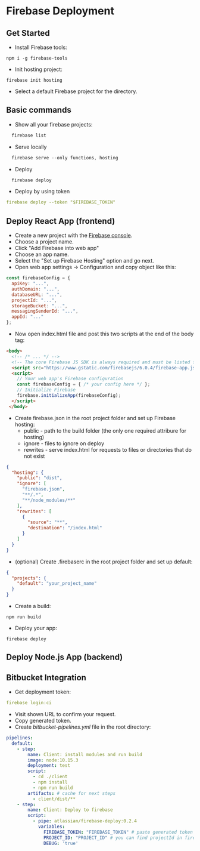 # Firebase Deployment

## Get Started
* Install Firebase tools:
```yarn
npm i -g firebase-tools
```
* Init hosting project:
```yarn
firebase init hosting
```
* Select a default Firebase project for the directory.

## Basic commands
* Show all your firebase projects:
```js
  firebase list
```
* Serve locally
```js
  firebase serve --only functions, hosting
```
* Deploy
```js
  firebase deploy
```
* Deploy by using token
```yml
firebase deploy --token "$FIREBASE_TOKEN"
```

## Deploy React App (frontend)

* Create a new project with the [Firebase console](https://console.firebase.google.com).
* Choose a project name.
* Click "Add Firebase into web app"
* Choose an app name.
* Select the "Set up  Firebase Hosting" option and go next.
* Open web app settings -> Configuration and copy object like this:
```js
const firebaseConfig = {
  apiKey: "...",
  authDomain: "...",
  databaseURL: "...",
  projectId: "...",
  storageBucket: "...",
  messagingSenderId: "...",
  appId: "..."
};
```
* Now open index.html file and post this two scripts at the end of the body tag:
```HTML
<body>
  <!-- /* ... */ -->
  <!-- The core Firebase JS SDK is always required and must be listed first -->
  <script src="https://www.gstatic.com/firebasejs/6.0.4/firebase-app.js"></script>
  <script>
    // Your web app's Firebase configuration
    const firebaseConfig = { /* your config here */ };
    // Initialize Firebase
    firebase.initializeApp(firebaseConfig);
  </script>
 </body>
```
* Create firebase.json in the root project folder and set up Firebase hosting:  
  * public - path to the build folder (the only one required attribure for hosting)
  * ignore - files to ignore on deploy
  * rewrites - serve index.html for requests to files or directories that do not exist
```json
{
  "hosting": {
    "public": "dist",
    "ignore": [
      "firebase.json",
      "**/.*",
      "**/node_modules/**"
    ],
    "rewrites": [
      {
        "source": "**",
        "destination": "/index.html"
      }
    ]
  }
}
```
* (optional) Create .firebaserc in the root project folder and set up default:
```json
{
  "projects": {
    "default": "your_project_name"
  }
}
```
* Create a build:
```NPM
npm run build
```
* Deploy your app:
```npm
firebase deploy
```

## Deploy Node.js App (backend)

## Bitbucket Integration
* Get deployment token:
```yml
firebase login:ci
```
* Visit shown URL to confirm your request.
* Copy generated token.
* Create *bitbucket-pipelines.yml* file in the root directory:
```yml
pipelines:
  default:
    - step:
        name: Client: install modules and run build
        image: node:10.15.3
        deployment: test
        script:
          - cd ./client
          - npm install
          - npm run build
        artifacts: # cache for next steps
          - client/dist/**
    - step:
        name: Client: Deploy to firebase
        script:
          - pipe: atlassian/firebase-deploy:0.2.4
            variables:
              FIREBASE_TOKEN: "FIREBASE_TOKEN" # paste generated token
              PROJECT_ID: "PROJECT_ID" # you can find projectId in firebase config
              DEBUG: 'true'
```
